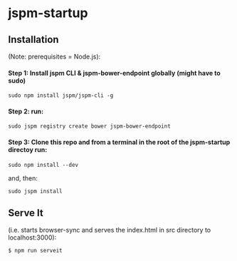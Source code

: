 # jspm-startup

## Installation 
(Note: prerequisites = Node.js):

#### Step 1: Install jspm CLI & jspm-bower-endpoint globally (might have to sudo)

```
sudo npm install jspm/jspm-cli -g
```

#### Step 2: run:

```
sudo jspm registry create bower jspm-bower-endpoint
```

#### Step 3: Clone this repo and from a terminal in the root of the jspm-startup directoy run:

```
sudo npm install --dev
```

and, then:

```
sudo jspm install
```

## Serve It 
(i.e. starts browser-sync and serves the index.html in src directory to localhost:3000):

```
$ npm run serveit
```
